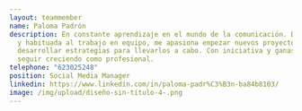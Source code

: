 ```yaml
---
layout: teammember
name: Paloma Padrón
description: En constante aprendizaje en el mundo de la comunicación. Dinámica
  y habituada al trabajo en equipo, me apasiona empezar nuevos proyectos y
  desarrollar estrategias para llevarlos a cabo. Con iniciativa y ganas de
  seguir creciendo como profesional.
telephone: "623025248"
position: Social Media Manager
linkedin: https://www.linkedin.com/in/paloma-padr%C3%B3n-ba84b8103/
image: /img/upload/diseño-sin-título-4-.png
---
```

